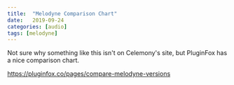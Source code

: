 ```yaml
---
title:  "Melodyne Comparison Chart"
date:   2019-09-24
categories: [audio]
tags: [melodyne]
---
```




Not sure why something like this isn't on Celemony's site, but PluginFox has a nice comparison chart.

<https://pluginfox.co/pages/compare-melodyne-versions>
